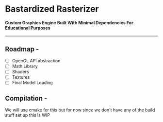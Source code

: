
# Bastardized Rasterizer

#### Custom Graphics Engine Built With Minimal Dependencies For Educational Purposes

---

## Roadmap -

- [ ] OpenGL API abstraction
- [ ] Math Library
- [ ] Shaders
- [ ] Textures
- [ ] Final Model Loading

## Compilation - 

We will use cmake for this but for now since we don't have any of the build stuff set up this is WIP